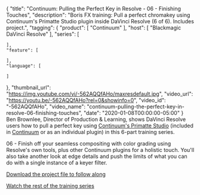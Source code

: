 {
  "title": "Continuum: Pulling the Perfect Key in Resolve - 06 - Finishing Touches",
  "description": "Boris FX training: Pull a perfect chromakey using Continuum's Primatte Studio plugin inside DaVinci Resolve (6 of 6). Includes project.",
  "tagging": {
    "product": [
      "Continuum"
    ],
    "host": [
      "Blackmagic DaVinci Resolve"
    ],
    "series": [

    ],
    "feature": [

    ],
    "language": [

    ]
  },
  "thumbnail_url": "https://img.youtube.com/vi/-562AQQfAHo/maxresdefault.jpg",
  "video_url": "https://youtu.be/-562AQQfAHo?rel=0&showinfo=0",
  "video_id": "-562AQQfAHo",
  "video_name": "continuum-pulling-the-perfect-key-in-resolve-06-finishing-touches",
  "date": "2020-01-08T00:00:00-05:00"
}
Ben Brownlee, Director of Production & Learning, shows DaVinci Resolve users how to pull a perfect key using [Continuum's Primatte Studio](https://borisfx.com/products/continuum-filters/primatte-studio/) (included in [Continuum](https://borisfx.com/products/continuum/) or as an individual plugin) in this 6-part training series.

06 - Finish off your seamless compositing with color grading using Resolve's own tools, plus other Continuum plugins for a holistic touch. You'll also take another look at edge details and push the limits of what you can do with a single instance of a keyer filter.

<a href="http://bit.ly/35vbtNH" target="_blank">Download the project file to follow along</a>

<a href="https://borisfx.com/videos/?tags=category:Pulling%20the%20Perfect%20Key&search=">Watch the rest of the training series</a>
